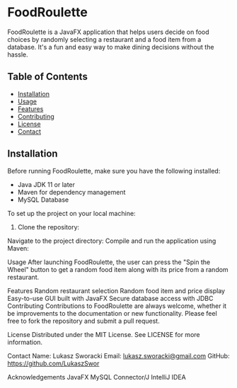 # FoodRoulette

FoodRoulette is a JavaFX application that helps users decide on food choices by randomly selecting a restaurant and a food item from a database. It's a fun and easy way to make dining decisions without the hassle.

## Table of Contents

- [Installation](#installation)
- [Usage](#usage)
- [Features](#features)
- [Contributing](#contributing)
- [License](#license)
- [Contact](#contact)

## Installation

Before running FoodRoulette, make sure you have the following installed:
- Java JDK 11 or later
- Maven for dependency management
- MySQL Database

To set up the project on your local machine:

1. Clone the repository:


Navigate to the project directory:
Compile and run the application using Maven:

Usage
After launching FoodRoulette, the user can press the "Spin the Wheel" button to get a random food item along with its price from a random restaurant.


Features
Random restaurant selection
Random food item and price display
Easy-to-use GUI built with JavaFX
Secure database access with JDBC
Contributing
Contributions to FoodRoulette are always welcome, whether it be improvements to the documentation or new functionality. Please feel free to fork the repository and submit a pull request.

License
Distributed under the MIT License. See LICENSE for more information.


Contact
Name: Lukasz Sworacki
Email: lukasz.sworacki@gmail.com
GitHub: https://github.com/LukaszSwor

Acknowledgements
JavaFX
MySQL Connector/J
IntelliJ IDEA
